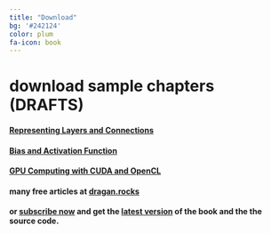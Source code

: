 ```yaml
---
title: "Download"
bg: '#242124'
color: plum
fa-icon: book
---
```


# download sample chapters (DRAFTS)

#### [Representing Layers and Connections](/downloads/dlfp-sample-representing-layers-and-connections-0.1.0.pdf "download sample chapter")

#### [Bias and Activation Function](/downloads/dlfp-sample-bias-and-activation-function-0.1.0.pdf "download sample chapter")

#### [GPU Computing with CUDA and OpenCL](/downloads/dlfp-sample-gpu-computing-cuda-and-opencl-0.1.0.pdf "download sample chapter")

#### many free articles at [dragan.rocks](https://dragan.rocks)

#### or [subscribe now](https://www.patreon.com/deep_learning) and get the [latest version](https://www.patreon.com/deep_learning) of the book and the the source code.
